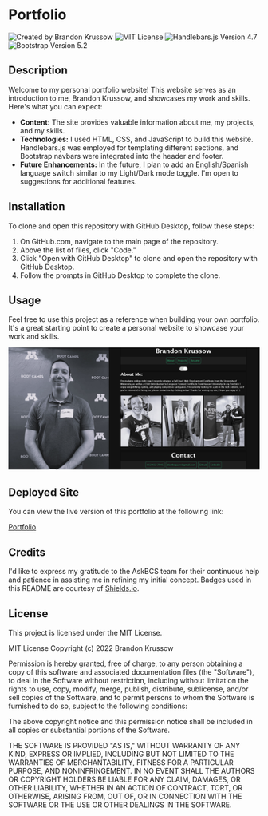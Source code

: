 # Portfolio 

![Created by Brandon Krussow](https://img.shields.io/badge/Created%20by-Brandon%20Krussow-blue)
![MIT License](https://img.shields.io/badge/License-MIT-yellow)
![Handlebars.js Version 4.7](https://img.shields.io/badge/Handlebars.js-4.7-brightgreen)
![Bootstrap Version 5.2](https://img.shields.io/badge/Bootstrap-5.2-blueviolet)

## Description

Welcome to my personal portfolio website! This website serves as an introduction to me, Brandon Krussow, and showcases my work and skills. Here's what you can expect:

- **Content:** The site provides valuable information about me, my projects, and my skills.
- **Technologies:** I used HTML, CSS, and JavaScript to build this website. Handlebars.js was employed for templating different sections, and Bootstrap navbars were integrated into the header and footer.
- **Future Enhancements:** In the future, I plan to add an English/Spanish language switch similar to my Light/Dark mode toggle. I'm open to suggestions for additional features.

## Installation

To clone and open this repository with GitHub Desktop, follow these steps:

1. On GitHub.com, navigate to the main page of the repository.
2. Above the list of files, click "Code."
3. Click "Open with GitHub Desktop" to clone and open the repository with GitHub Desktop.
4. Follow the prompts in GitHub Desktop to complete the clone.

## Usage

Feel free to use this project as a reference when building your own portfolio. It's a great starting point to create a personal website to showcase your work and skills.

![Portfolio Screenshot](/assets/images/PortfolioScreenshot.PNG)

## Deployed Site

You can view the live version of this portfolio at the following link:

[Portfolio](https://bkorbsquare.github.io/Module-2-Challenge/)

## Credits

I'd like to express my gratitude to the AskBCS team for their continuous help and patience in assisting me in refining my initial concept. Badges used in this README are courtesy of [Shields.io](https://github.com/badges/shields).

## License

This project is licensed under the MIT License.

MIT License
Copyright (c) 2022 Brandon Krussow

Permission is hereby granted, free of charge, to any person obtaining a copy of this software and associated documentation files (the "Software"), to deal in the Software without restriction, including without limitation the rights to use, copy, modify, merge, publish, distribute, sublicense, and/or sell copies of the Software, and to permit persons to whom the Software is furnished to do so, subject to the following conditions:

The above copyright notice and this permission notice shall be included in all copies or substantial portions of the Software.

THE SOFTWARE IS PROVIDED "AS IS," WITHOUT WARRANTY OF ANY KIND, EXPRESS OR IMPLIED, INCLUDING BUT NOT LIMITED TO THE WARRANTIES OF MERCHANTABILITY, FITNESS FOR A PARTICULAR PURPOSE, AND NONINFRINGEMENT. IN NO EVENT SHALL THE AUTHORS OR COPYRIGHT HOLDERS BE LIABLE FOR ANY CLAIM, DAMAGES, OR OTHER LIABILITY, WHETHER IN AN ACTION OF CONTRACT, TORT, OR OTHERWISE, ARISING FROM, OUT OF, OR IN CONNECTION WITH THE SOFTWARE OR THE USE OR OTHER DEALINGS IN THE SOFTWARE.
